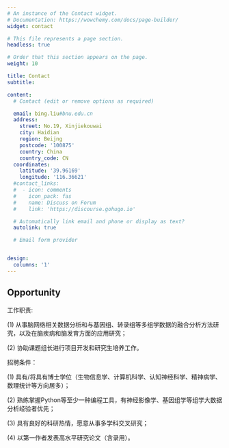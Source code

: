 ```yaml
---
# An instance of the Contact widget.
# Documentation: https://wowchemy.com/docs/page-builder/
widget: contact

# This file represents a page section.
headless: true

# Order that this section appears on the page.
weight: 10

title: Contact
subtitle:

content:
  # Contact (edit or remove options as required)

  email: bing.liu#bnu.edu.cn
  address:
    street: No.19, Xinjiekouwai 
    city: Haidian
    region: Beijng
    postcode: '100875'
    country: China
    country_code: CN
  coordinates:
    latitude: '39.96169'
    longitude: '116.36621'
  #contact_links:
  #  - icon: comments
  #    icon_pack: fas
  #    name: Discuss on Forum
  #    link: 'https://discourse.gohugo.io'

  # Automatically link email and phone or display as text?
  autolink: true

  # Email form provider


design:
  columns: '1'
---
```


## Opportunity



工作职责:

(1) 从事脑网络相关数据分析和与基因组、转录组等多组学数据的融合分析方法研究，以及在脑疾病和脑发育方面的应用研究；

(2) 协助课题组长进行项目开发和研究生培养工作。



招聘条件：

(1) 具有/将具有博士学位（生物信息学、计算机科学、认知神经科学、精神病学、数理统计等方向居多）；

(2) 熟练掌握Python等至少一种编程工具，有神经影像学、基因组学等组学大数据分析经验者优先；

(3) 具有良好的科研热情，愿意从事多学科交叉研究；

(4) 以第一作者发表高水平研究论文（含录用）。